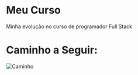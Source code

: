 # Meu Curso
 Minha evolução no curso de programador Full Stack
# Caminho a Seguir:
![Caminho](https://i.imgur.com/f3dfSvC.png)
